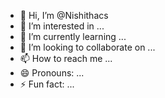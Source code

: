 - 👋 Hi, I’m @Nishithacs
- 👀 I’m interested in ...
- 🌱 I’m currently learning ...
- 💞️ I’m looking to collaborate on ...
- 📫 How to reach me ...
- 😄 Pronouns: ...
- ⚡ Fun fact: ...

<!---
Nishithacs/Nishithacs is a ✨ special ✨ repository because its `README.md` (this file) appears on your GitHub profile.
You can click the Preview link to take a look at your changes.
--->
